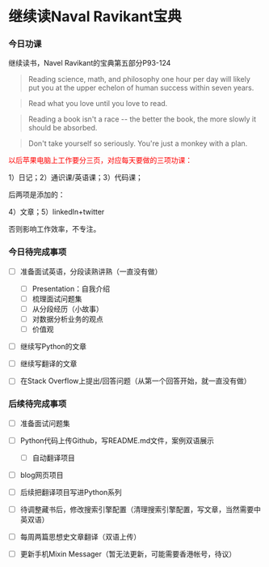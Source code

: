 # 继续读Naval Ravikant宝典


### 今日功课

继续读书，Navel Ravikant的宝典第五部分P93-124

>   Reading science, math, and philosophy one hour per day will likely put you at the upper echelon of human success within seven years.

>   Read what you love until you love to read.

>   Reading a book isn't a race -- the better the book, the more slowly it should be absorbed.

>   Don't take yourself so seriously. You're just a monkey with a plan.

<font color='red'>以后苹果电脑上工作要分三页，对应每天要做的三项功课：</font>

1）日记；2）通识课/英语课；3）代码课；

后两项是添加的：

4）文章；5）linkedIn+twitter

否则影响工作效率，不专注。



### 今日待完成事项

-   [ ] 准备面试英语，分段读熟讲熟（一直没有做）

    -   [ ] Presentation：自我介绍
    -   [ ] 梳理面试问题集
    -   [ ] 从分段经历（小故事）
    -   [ ] 对数据分析业务的观点
    -   [ ] 价值观
-   [ ] 继续写Python的文章
-   [ ] 继续写翻译的文章
-   [ ] 在Stack Overflow上提出/回答问题（从第一个回答开始，就一直没有做）


### 后续待完成事项

-   [ ] 准备面试问题集
-   [ ] Python代码上传Github，写README.md文件，案例双语展示

    -   [ ] 自动翻译项目
-   [ ] blog网页项目
-   [ ] 后续把翻译项目写进Python系列

-   [ ] 待调整藏书后，修改搜索引擎配置（清理搜索引擎配置，写文章，当然需要中英双语）
-   [ ] 每周两篇思想史文章翻译（双语上传）

-   [ ] 更新手机Mixin Messager（暂无法更新，可能需要香港帐号，待议）

